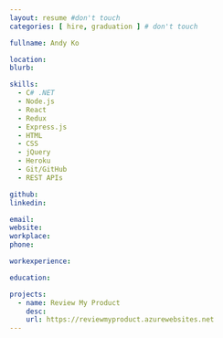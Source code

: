 ```yaml
---
layout: resume #don't touch
categories: [ hire, graduation ] # don't touch

fullname: Andy Ko

location: 
blurb: 

skills:
  - C# .NET
  - Node.js
  - React
  - Redux
  - Express.js
  - HTML
  - CSS
  - jQuery
  - Heroku
  - Git/GitHub
  - REST APIs

github: 
linkedin: 

email: 
website: 
workplace:
phone:

workexperience:

education:

projects:
  - name: Review My Product
    desc: 
    url: https://reviewmyproduct.azurewebsites.net
---
```

